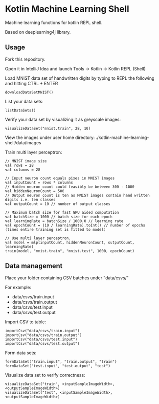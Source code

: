 # Kotlin Machine Learning Shell

Machine learning functions for kotlin REPL shell.

Based on deeplearning4j library.

## Usage

Fork this repository.

Open it in IntelliJ Idea and launch Tools -> Kotlin -> Kotlin REPL (Shell)

Load MNIST data set of handwritten digits by typing to REPL the following and hitting CTRL + ENTER

    downloadDataSetMNIST()

List your data sets:

    listDataSets()

Verify your data set by visualizing it as greyscale images:

    visualizeDataSet("mnist.train", 28, 10)

View the images under user home directory: ./kotlin-machine-learning-shell/data/images

Train multi layer perceptron:

    // MNIST image size
    val rows = 28
    val columns = 28
    
    // Input neuron count equals pixes in MNIST images
    val inputCount = rows * columns
    // Hidden neuron count could feasibly be between 300 - 1000
    val hiddenNeuronCount = 500
    // Output neuron count is ten as MNIST images contain hand written digits i.e. ten classes
    val outputCount = 10 // number of output classes
    
    // Maximum batch size for fast GPU aided computation
    val batchSize = 1000 // batch size for each epoch
    val learningRate = batchSize / 1000.0 // learning rate
    val epochCount = (10 / learningRate).toInt() // number of epochs (times entire training set is fitted to model)
    
    // Use multi layer perceptron.
    val model = mlp(inputCount, hiddenNeuronCount, outputCount, learningRate)
    train(model, "mnist.train", "mnist.test", 1000, epochCount)
    
## Data management

Place your folder containing CSV batches under "data/csvs/"

For example:

* data/csvs/train.input
* data/csvs/train.output
* data/csvs/test.input
* data/csvs/test.output

Import CSV to table:

    importCsv("data/csvs/train.input")
    importCsv("data/csvs/train.output")
    importCsv("data/csvs/test.input")
    importCsv("data/csvs/test.output")
    
Form data sets:

    formDataSet("train.input", "train.output", "train")
    formDataSet("test.input", "test.output", "test")

Visualize data set to verify correctness:

    visualizeDataSet("train", <inputSampleImageWidth>, <outputSampleImageWidth>)
    visualizeDataSet("test", <inputSampleImageWidth>, <outputSampleImageWidth>)
